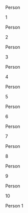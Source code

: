 Person

1



Person

2



Person

3



Person

4



Person

5



Person

6



Person

7



Person

8



Person

9



Person

10



Person 1
